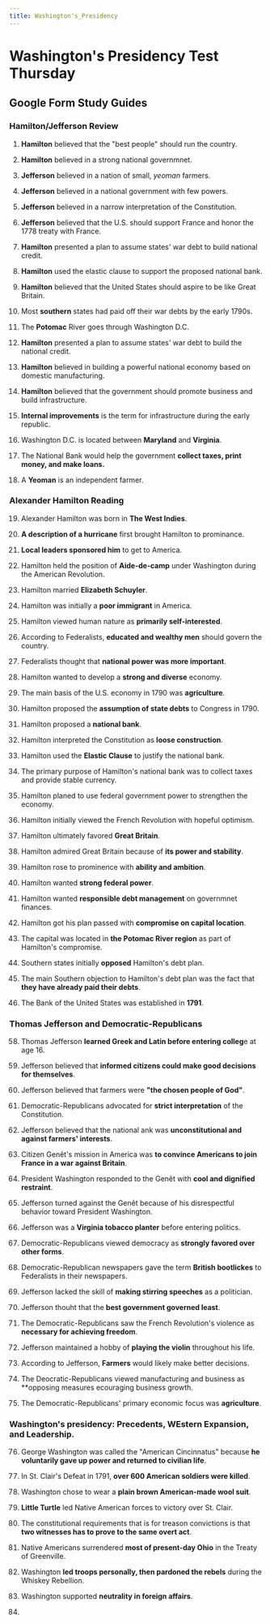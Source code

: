 ```yaml
---
title: Washington's_Presidency
---
```


# Washington's Presidency Test Thursday

## Google Form Study Guides

### Hamilton/Jefferson Review

1. **Hamilton** believed that the "best people" should run the country.

2. **Hamilton** believed in a strong national governmnet.

3. **Jefferson** believed in a nation of small, *yeoman* farmers.

4. **Jefferson** believed in a national government with few powers.

5. **Jefferson** believed in a narrow interpretation of the Constitution.

6. **Jefferson** believed that the U.S. should support France and honor the 1778 treaty with France.

7. **Hamilton** presented a plan to assume states' war debt to build national credit.

8. **Hamilton** used the elastic clause to support the proposed national bank.

9. **Hamilton** believed that the United States should aspire to be like Great Britain.

10. Most **southern** states had paid off their war debts by the early 1790s.

11. The **Potomac** River goes through Washington D.C.

12. **Hamilton** presented a plan to assume states' war debt to build the national credit.

13. **Hamilton** believed in building a powerful national economy based on domestic manufacturing.

14. **Hamilton** believed that the government should promote business and build infrastructure.

15. **Internal improvements** is the term for infrastructure during the early republic.

16. Washington D.C. is located between **Maryland** and **Virginia**.

17. The National Bank would help the government **collect taxes, print money, and make loans.**

18. A **Yeoman** is an independent farmer.

### Alexander Hamilton Reading

19. Alexander Hamilton was born in **The West Indies**.

20. **A description of a hurricane** first brought Hamilton to prominance.

21. **Local leaders sponsored him** to get to America.

22. Hamilton held the position of **Aide-de-camp** under Washington during the American Revolution.

34. Hamilton married **Elizabeth Schuyler**.

35. Hamilton was initially a **poor immigrant** in America.

36. Hamilton viewed human nature as **primarily self-interested**.

37. According to Federalists, **educated and wealthy men** should govern the country.

38. Federalists thought that **national power was more important**.

39. Hamilton wanted to develop a **strong and diverse** economy.

40. The main basis of the U.S. economy in 1790 was **agriculture**.

41. Hamilton proposed the **assumption of state debts** to Congress in 1790.

42. Hamilton proposed a **national bank**.

43. Hamilton interpreted the Constitution as **loose construction**.

44. Hamilton used the **Elastic Clause** to justify the national bank.

45. The primary purpose of Hamilton's national bank was to collect taxes and provide stable currency.

46. Hamilton planed to use federal government power to strengthen the economy.

47. Hamilton initially viewed the French Revolution with hopeful optimism.

48. Hamilton ultimately favored **Great Britain**.

49. Hamilton admired Great Britain because of **its power and stability**.

50. Hamilton rose to prominence with **ability and ambition**.

51. Hamilton wanted **strong federal power**.

52. Hamilton wanted **responsible debt management** on governmnet finances.

53. Hamilton got his plan passed with **compromise on capital location**.

54. The capital was located in **the Potomac River region** as part of Hamilton's compromise.

55. Southern states initially **opposed** Hamilton's debt plan.

56. The main Southern objection to Hamilton's debt plan was the fact that **they have already paid their debts**.

57. The Bank of the United States was established in **1791**.

### Thomas Jefferson and Democratic-Republicans

58. Thomas Jefferson **learned Greek and Latin before entering colleg**e at age 16.

59. Jefferson believed that **informed citizens could make good decisions for themselves**.

60. Jefferson believed that farmers were **"the chosen people of God"**.

61. Democratic-Republicans advocated for **strict interpretation** of the Constitution.

62. Jefferson believed that the national ank was **unconstitutional and against farmers' interests**.

63. Citizen Genêt's mission in America was **to convince Americans to join France in a war against Britain**.

64. President Washington responded to the Genêt with **cool and dignified restraint**.

65. Jefferson turned against the Genêt because of his disrespectful behavior toward President Washington.

66. Jefferson was a **Virginia tobacco planter** before entering politics.

67. Democratic-Republicans viewed democracy as **strongly favored over other forms**.

68. Democratic-Republican newspapers gave the term **British bootlickes** to Federalists in their newspapers.

69. Jefferson lacked the skill of **making stirring speeches** as a politician.

70. Jefferson thouht that the **best government governed least**.

71. The Democratic-Republicans saw the French Revolution's violence as **necessary for achieving freedom**.

72. Jefferson maintained a hobby of **playing the violin** throughout his life.

73. According to Jefferson, **Farmers** would likely make better decisions.

74. The Deocratic-Republicans viewed manufacturing and business as **opposing measures ecouraging business growth.

75. The Democratic-Republicans' primary economic focus was **agriculture**.

### Washington's presidency: Precedents, WEstern Expansion, and Leadership.

76. George Washington was called the "American Cincinnatus" because **he voluntarily gave up power and returned to civilian life**.

77. In St. Clair's Defeat in 1791, **over 600 American soldiers were killed**.

78. Washington chose to wear a **plain brown American-made wool suit**.

79. **Little Turtle** led Native American forces to victory over St. Clair.

80. The constitutional requirements that is for treason convictions is that **two witnesses has to prove to the same overt act**.

81. Native Americans surrendered **most of present-day Ohio** in the Treaty of Greenville.

82. Washington **led troops personally, then pardoned the rebels** during the Whiskey Rebellion.

83. Washington supported **neutrality in foreign affairs**.

84. 